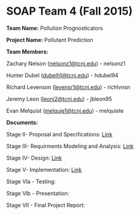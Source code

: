 # SOAP Team 4 (Fall 2015)

**Team Name:** Pollution Prognosticators 


**Project Name:** Pollutant Prediction 


**Team Members:** 

Zachary Nelson (nelsonz1@tcnj.edu) - nelsonz1

Hunter Dubel (dubelh1@tcnj.edu) - hdubel94

Richard Levenson (levensr1@tcnj.edu) - richlvnsn

Jeremy Leon (leonj2@tcnj.edu) - jbleon95

Evan Melquist (melquie1@tcnj.edu) - melquiste

**Documents:**

Stage II- Proposal and Specifications: [Link](https://github.com/TCNJSEteam4/SOAP/blob/master/Documentation/Proposal%20and%20Specifications.pdf)

Stage III- Requirments Modeling and Analysis:
[Link](https://github.com/TCNJSEteam4/SOAP/blob/master/Documentation/Requirements%20Modeling%20and%20Analysis.pdf)

Stage IV- Design:
[Link](https://github.com/TCNJSEteam4/SOAP/blob/master/Documentation/Design.pdf)

Stage V- Implementation:
[Link](https://github.com/TCNJSEteam4/SOAP/blob/master/Documentation/Implementation.pdf)

Stage VIa - Testing:

Stage VIb - Presentation:

Stage VII - Final Project Report:
